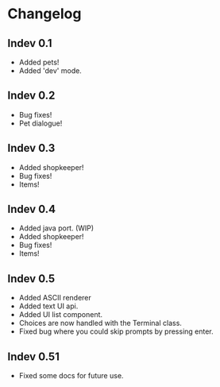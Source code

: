 # Changelog
## Indev 0.1
- Added pets!
- Added 'dev' mode.

## Indev 0.2
- Bug fixes!
- Pet dialogue!

## Indev 0.3
- Added shopkeeper!
- Bug fixes!
- Items!

## Indev 0.4
- Added java port. (WIP)
- Added shopkeeper!
- Bug fixes!
- Items!

## Indev 0.5
- Added ASCII renderer
- Added text UI api.
- Added UI list component.
- Choices are now handled with the Terminal class.
- Fixed bug where you could skip prompts by pressing enter.
## Indev 0.51
- Fixed some docs for future use.

